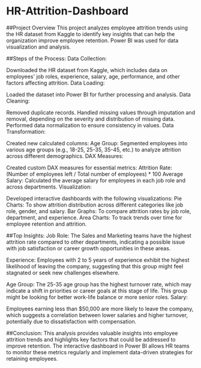 # HR-Attrition-Dashboard

##Project Overview
This project analyzes employee attrition trends using the HR dataset from Kaggle to identify key insights that can help the organization improve employee retention. Power BI was used for data visualization and analysis.

##Steps of the Process:
Data Collection:

Downloaded the HR dataset from Kaggle, which includes data on employees' job roles, experience, salary, age, performance, and other factors affecting attrition.
Data Loading:

Loaded the dataset into Power BI for further processing and analysis.
Data Cleaning:

Removed duplicate records.
Handled missing values through imputation and removal, depending on the severity and distribution of missing data.
Performed data normalization to ensure consistency in values.
Data Transformation:

Created new calculated columns:
Age Group: Segmented employees into various age groups (e.g., 18-25, 25-35, 35-45, etc.) to analyze attrition across different demographics.
DAX Measures:

Created custom DAX measures for essential metrics:
Attrition Rate: (Number of employees left / Total number of employees) * 100
Average Salary: Calculated the average salary for employees in each job role and across departments.
Visualization:

Developed interactive dashboards with the following visualizations:
Pie Charts: To show attrition distribution across different categories like job role, gender, and salary.
Bar Graphs: To compare attrition rates by job role, department, and experience.
Area Charts: To track trends over time for employee retention and attrition.

##Top Insights:
Job Role:
The Sales and Marketing teams have the highest attrition rate compared to other departments, indicating a possible issue with job satisfaction or career growth opportunities in these areas.

Experience:
Employees with 2 to 5 years of experience exhibit the highest likelihood of leaving the company, suggesting that this group might feel stagnated or seek new challenges elsewhere.

Age Group:
The 25-35 age group has the highest turnover rate, which may indicate a shift in priorities or career goals at this stage of life. This group might be looking for better work-life balance or more senior roles.
Salary:

Employees earning less than $50,000 are more likely to leave the company, which suggests a correlation between lower salaries and higher turnover, potentially due to dissatisfaction with compensation.

##Conclusion:
This analysis provides valuable insights into employee attrition trends and highlights key factors that could be addressed to improve retention. The interactive dashboard in Power BI allows HR teams to monitor these metrics regularly and implement data-driven strategies for retaining employees.

